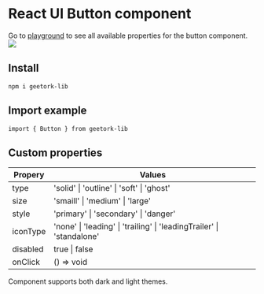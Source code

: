 # React UI Button component
Go to [playground](https://geetork.github.io/geetork-lib/?path=/docs/button--docs) to see all available properties for the button component.
![](https://github.com/Geetork/geetork-lib/assets/58363643/76790d34-bf48-453d-af62-5dc6ce6d4f26)

## Install
```
npm i geetork-lib
```
## Import example
```
import { Button } from geetork-lib
```
## Custom properties

| Propery | Values |
| --- | --- |
| type | 'solid' \| 'outline' \| 'soft' \| 'ghost'|
| size | 'smaill' \| 'medium' \| 'large' |
| style | 'primary' \| 'secondary' \| 'danger' |
| iconType | 'none' \| 'leading' \| 'trailing' \| 'leadingTrailer' \| 'standalone'|
| disabled | true \| false |
| onClick | () => void |


Component supports both dark and light themes.
